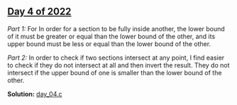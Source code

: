 ## [Day 4 of 2022](https://adventofcode.com/2022/day/4)

*Part 1:* For In order for a section to be fully inside another, the lower bound of it must be greater or equal than the lower bound of the other, and its upper bound must be less or equal than the lower bound of the other.

*Part 2:* In order to check if two sections intersect at any point, I find easier to check if they do not intersect at all and then invert the result. They do not intersect if the upper bound of one is smaller than the lower bound of the other.

**Solution:** [day_04.c](./day_04.c)
